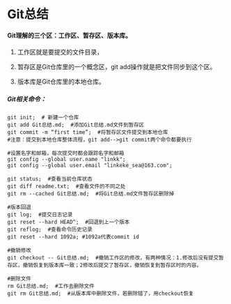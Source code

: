 # Git总结

#### Git理解的三个区：工作区、暂存区、版本库。

1. 工作区就是要提交的文件目录，

2. 暂存区是Git仓库里的一个概念区，git  add操作就是把文件同步到这个区。

3. 版本库是Git仓库里的本地仓库。



##### Git相关命令：

```shell
git init;  # 新建一个仓库
git add Git总结.md;  #添加Git总结.md文件到暂存区
git commit -m “first time”;  #将暂存区文件提交到本地仓库
#注意：提交到本地仓库整体流程，git add-->git commit两个命令都要执行

#设置名字和邮箱，每次提交时都会跟踪名字和邮箱
git config --global user.name "linkk"; 
git config --global user.email "linkeke_sea@163.com";

git status;  #查看当前仓库状态
git diff readme.txt;  #查看文件的不同之处
git rm --cached Git总结.md;  #将Git总结.md文件暂存区删除掉

#版本回退
git log;  #提交日志记录
git reset --hard HEAD^;  #回退到上一个版本
git reflog;  #查看命令历史记录
git reset --hard 1092a; #1092a代表commit id

#撤销修改
git checkout -- Git总结.md;  #撤销工作区的修改，有两种情况：1.修改后没有提交暂存区，撤销恢复到版本库一致；2修改后提交了暂存区，撤销恢复到暂存区时的内容。

#删除文件
rm Git总结.md;  #工作去删除文件
git rm Git总结.md;  #从版本库中删除文件，若删除错了，用checkout恢复


```







